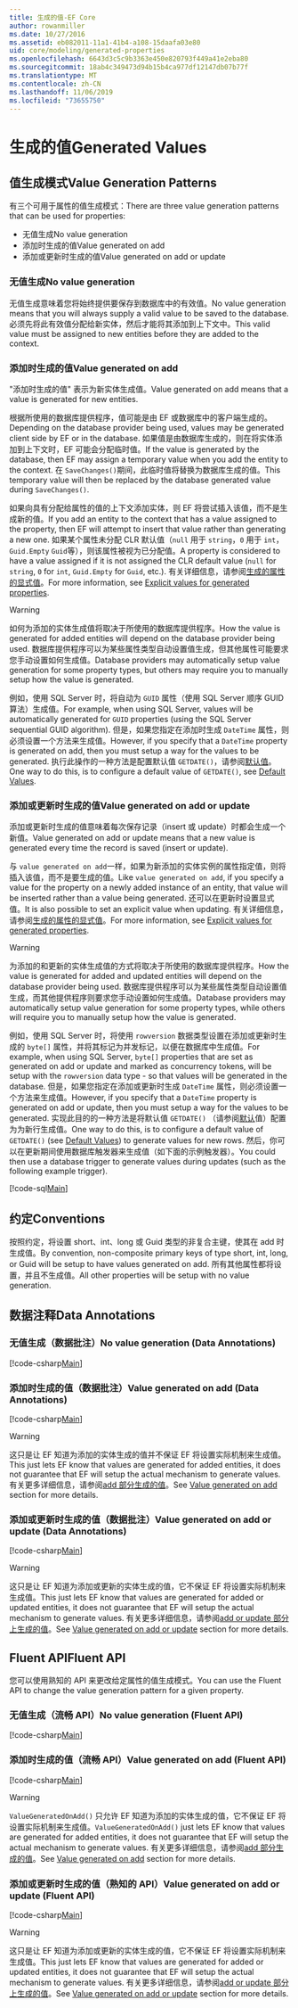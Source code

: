 ```yaml
---
title: 生成的值-EF Core
author: rowanmiller
ms.date: 10/27/2016
ms.assetid: eb082011-11a1-41b4-a108-15daafa03e80
uid: core/modeling/generated-properties
ms.openlocfilehash: 6643d3c5c9b3363e450e820793f449a41e2eba80
ms.sourcegitcommit: 18ab4c349473d94b15b4ca977df12147db07b77f
ms.translationtype: MT
ms.contentlocale: zh-CN
ms.lasthandoff: 11/06/2019
ms.locfileid: "73655750"
---
```

# <a name="generated-values"></a><span data-ttu-id="87438-102">生成的值</span><span class="sxs-lookup"><span data-stu-id="87438-102">Generated Values</span></span>

## <a name="value-generation-patterns"></a><span data-ttu-id="87438-103">值生成模式</span><span class="sxs-lookup"><span data-stu-id="87438-103">Value Generation Patterns</span></span>

<span data-ttu-id="87438-104">有三个可用于属性的值生成模式：</span><span class="sxs-lookup"><span data-stu-id="87438-104">There are three value generation patterns that can be used for properties:</span></span>

* <span data-ttu-id="87438-105">无值生成</span><span class="sxs-lookup"><span data-stu-id="87438-105">No value generation</span></span>
* <span data-ttu-id="87438-106">添加时生成的值</span><span class="sxs-lookup"><span data-stu-id="87438-106">Value generated on add</span></span>
* <span data-ttu-id="87438-107">添加或更新时生成的值</span><span class="sxs-lookup"><span data-stu-id="87438-107">Value generated on add or update</span></span>

### <a name="no-value-generation"></a><span data-ttu-id="87438-108">无值生成</span><span class="sxs-lookup"><span data-stu-id="87438-108">No value generation</span></span>

<span data-ttu-id="87438-109">无值生成意味着您将始终提供要保存到数据库中的有效值。</span><span class="sxs-lookup"><span data-stu-id="87438-109">No value generation means that you will always supply a valid value to be saved to the database.</span></span> <span data-ttu-id="87438-110">必须先将此有效值分配给新实体，然后才能将其添加到上下文中。</span><span class="sxs-lookup"><span data-stu-id="87438-110">This valid value must be assigned to new entities before they are added to the context.</span></span>

### <a name="value-generated-on-add"></a><span data-ttu-id="87438-111">添加时生成的值</span><span class="sxs-lookup"><span data-stu-id="87438-111">Value generated on add</span></span>

<span data-ttu-id="87438-112">"添加时生成的值" 表示为新实体生成值。</span><span class="sxs-lookup"><span data-stu-id="87438-112">Value generated on add means that a value is generated for new entities.</span></span>

<span data-ttu-id="87438-113">根据所使用的数据库提供程序，值可能是由 EF 或数据库中的客户端生成的。</span><span class="sxs-lookup"><span data-stu-id="87438-113">Depending on the database provider being used, values may be generated client side by EF or in the database.</span></span> <span data-ttu-id="87438-114">如果值是由数据库生成的，则在将实体添加到上下文时，EF 可能会分配临时值。</span><span class="sxs-lookup"><span data-stu-id="87438-114">If the value is generated by the database, then EF may assign a temporary value when you add the entity to the context.</span></span> <span data-ttu-id="87438-115">在 `SaveChanges()`期间，此临时值将替换为数据库生成的值。</span><span class="sxs-lookup"><span data-stu-id="87438-115">This temporary value will then be replaced by the database generated value during `SaveChanges()`.</span></span>

<span data-ttu-id="87438-116">如果向具有分配给属性的值的上下文添加实体，则 EF 将尝试插入该值，而不是生成新的值。</span><span class="sxs-lookup"><span data-stu-id="87438-116">If you add an entity to the context that has a value assigned to the property, then EF will attempt to insert that value rather than generating a new one.</span></span> <span data-ttu-id="87438-117">如果某个属性未分配 CLR 默认值（`null` 用于 `string`，`0` 用于 `int`，`Guid.Empty` `Guid`等），则该属性被视为已分配值。</span><span class="sxs-lookup"><span data-stu-id="87438-117">A property is considered to have a value assigned if it is not assigned the CLR default value (`null` for `string`, `0` for `int`, `Guid.Empty` for `Guid`, etc.).</span></span> <span data-ttu-id="87438-118">有关详细信息，请参阅[生成的属性的显式值](../saving/explicit-values-generated-properties.md)。</span><span class="sxs-lookup"><span data-stu-id="87438-118">For more information, see [Explicit values for generated properties](../saving/explicit-values-generated-properties.md).</span></span>

> [!WARNING]  
> <span data-ttu-id="87438-119">如何为添加的实体生成值将取决于所使用的数据库提供程序。</span><span class="sxs-lookup"><span data-stu-id="87438-119">How the value is generated for added entities will depend on the database provider being used.</span></span> <span data-ttu-id="87438-120">数据库提供程序可以为某些属性类型自动设置值生成，但其他属性可能要求您手动设置如何生成值。</span><span class="sxs-lookup"><span data-stu-id="87438-120">Database providers may automatically setup value generation for some property types, but others may require you to manually setup how the value is generated.</span></span>
>
> <span data-ttu-id="87438-121">例如，使用 SQL Server 时，将自动为 `GUID` 属性（使用 SQL Server 顺序 GUID 算法）生成值。</span><span class="sxs-lookup"><span data-stu-id="87438-121">For example, when using SQL Server, values will be automatically generated for `GUID` properties (using the SQL Server sequential GUID algorithm).</span></span> <span data-ttu-id="87438-122">但是，如果您指定在添加时生成 `DateTime` 属性，则必须设置一个方法来生成值。</span><span class="sxs-lookup"><span data-stu-id="87438-122">However, if you specify that a `DateTime` property is generated on add, then you must setup a way for the values to be generated.</span></span> <span data-ttu-id="87438-123">执行此操作的一种方法是配置默认值 `GETDATE()`，请参阅[默认值](relational/default-values.md)。</span><span class="sxs-lookup"><span data-stu-id="87438-123">One way to do this, is to configure a default value of `GETDATE()`, see [Default Values](relational/default-values.md).</span></span>

### <a name="value-generated-on-add-or-update"></a><span data-ttu-id="87438-124">添加或更新时生成的值</span><span class="sxs-lookup"><span data-stu-id="87438-124">Value generated on add or update</span></span>

<span data-ttu-id="87438-125">添加或更新时生成的值意味着每次保存记录（insert 或 update）时都会生成一个新值。</span><span class="sxs-lookup"><span data-stu-id="87438-125">Value generated on add or update means that a new value is generated every time the record is saved (insert or update).</span></span>

<span data-ttu-id="87438-126">与 `value generated on add`一样，如果为新添加的实体实例的属性指定值，则将插入该值，而不是要生成的值。</span><span class="sxs-lookup"><span data-stu-id="87438-126">Like `value generated on add`, if you specify a value for the property on a newly added instance of an entity, that value will be inserted rather than a value being generated.</span></span> <span data-ttu-id="87438-127">还可以在更新时设置显式值。</span><span class="sxs-lookup"><span data-stu-id="87438-127">It is also possible to set an explicit value when updating.</span></span> <span data-ttu-id="87438-128">有关详细信息，请参阅[生成的属性的显式值](../saving/explicit-values-generated-properties.md)。</span><span class="sxs-lookup"><span data-stu-id="87438-128">For more information, see [Explicit values for generated properties](../saving/explicit-values-generated-properties.md).</span></span>

> [!WARNING]
> <span data-ttu-id="87438-129">为添加的和更新的实体生成值的方式将取决于所使用的数据库提供程序。</span><span class="sxs-lookup"><span data-stu-id="87438-129">How the value is generated for added and updated entities will depend on the database provider being used.</span></span> <span data-ttu-id="87438-130">数据库提供程序可以为某些属性类型自动设置值生成，而其他提供程序则要求您手动设置如何生成值。</span><span class="sxs-lookup"><span data-stu-id="87438-130">Database providers may automatically setup value generation for some property types, while others will require you to manually setup how the value is generated.</span></span>
>
> <span data-ttu-id="87438-131">例如，使用 SQL Server 时，将使用 `rowversion` 数据类型设置在添加或更新时生成的 `byte[]` 属性，并将其标记为并发标记，以便在数据库中生成值。</span><span class="sxs-lookup"><span data-stu-id="87438-131">For example, when using SQL Server, `byte[]` properties that are set as generated on add or update and marked as concurrency tokens, will be setup with the `rowversion` data type - so that values will be generated in the database.</span></span> <span data-ttu-id="87438-132">但是，如果您指定在添加或更新时生成 `DateTime` 属性，则必须设置一个方法来生成值。</span><span class="sxs-lookup"><span data-stu-id="87438-132">However, if you specify that a `DateTime` property is generated on add or update, then you must setup a way for the values to be generated.</span></span> <span data-ttu-id="87438-133">实现此目的的一种方法是将默认值 `GETDATE()` （请参阅[默认](relational/default-values.md)值）配置为为新行生成值。</span><span class="sxs-lookup"><span data-stu-id="87438-133">One way to do this, is to configure a default value of `GETDATE()` (see [Default Values](relational/default-values.md)) to generate values for new rows.</span></span> <span data-ttu-id="87438-134">然后，你可以在更新期间使用数据库触发器来生成值（如下面的示例触发器）。</span><span class="sxs-lookup"><span data-stu-id="87438-134">You could then use a database trigger to generate values during updates (such as the following example trigger).</span></span>
>
> [!code-sql[Main](../../../samples/core/Modeling/FluentAPI/ValueGeneratedOnAddOrUpdate.sql)]

## <a name="conventions"></a><span data-ttu-id="87438-135">约定</span><span class="sxs-lookup"><span data-stu-id="87438-135">Conventions</span></span>

<span data-ttu-id="87438-136">按照约定，将设置 short、int、long 或 Guid 类型的非复合主键，使其在 add 时生成值。</span><span class="sxs-lookup"><span data-stu-id="87438-136">By convention, non-composite primary keys of type short, int, long, or Guid will be setup to have values generated on add.</span></span> <span data-ttu-id="87438-137">所有其他属性都将设置，并且不生成值。</span><span class="sxs-lookup"><span data-stu-id="87438-137">All other properties will be setup with no value generation.</span></span>

## <a name="data-annotations"></a><span data-ttu-id="87438-138">数据注释</span><span class="sxs-lookup"><span data-stu-id="87438-138">Data Annotations</span></span>

### <a name="no-value-generation-data-annotations"></a><span data-ttu-id="87438-139">无值生成（数据批注）</span><span class="sxs-lookup"><span data-stu-id="87438-139">No value generation (Data Annotations)</span></span>

[!code-csharp[Main](../../../samples/core/Modeling/DataAnnotations/ValueGeneratedNever.cs#Sample)]

### <a name="value-generated-on-add-data-annotations"></a><span data-ttu-id="87438-140">添加时生成的值（数据批注）</span><span class="sxs-lookup"><span data-stu-id="87438-140">Value generated on add (Data Annotations)</span></span>

[!code-csharp[Main](../../../samples/core/Modeling/DataAnnotations/ValueGeneratedOnAdd.cs#Sample)]

> [!WARNING]  
> <span data-ttu-id="87438-141">这只是让 EF 知道为添加的实体生成的值并不保证 EF 将设置实际机制来生成值。</span><span class="sxs-lookup"><span data-stu-id="87438-141">This just lets EF know that values are generated for added entities, it does not guarantee that EF will setup the actual mechanism to generate values.</span></span> <span data-ttu-id="87438-142">有关更多详细信息，请参阅[add 部分生成的值](#value-generated-on-add)。</span><span class="sxs-lookup"><span data-stu-id="87438-142">See [Value generated on add](#value-generated-on-add) section for more details.</span></span>

### <a name="value-generated-on-add-or-update-data-annotations"></a><span data-ttu-id="87438-143">添加或更新时生成的值（数据批注）</span><span class="sxs-lookup"><span data-stu-id="87438-143">Value generated on add or update (Data Annotations)</span></span>

[!code-csharp[Main](../../../samples/core/Modeling/DataAnnotations/ValueGeneratedOnAddOrUpdate.cs#Sample)]

> [!WARNING]  
> <span data-ttu-id="87438-144">这只是让 EF 知道为添加或更新的实体生成的值，它不保证 EF 将设置实际机制来生成值。</span><span class="sxs-lookup"><span data-stu-id="87438-144">This just lets EF know that values are generated for added or updated entities, it does not guarantee that EF will setup the actual mechanism to generate values.</span></span> <span data-ttu-id="87438-145">有关更多详细信息，请参阅[add or update 部分上生成的值](#value-generated-on-add-or-update)。</span><span class="sxs-lookup"><span data-stu-id="87438-145">See [Value generated on add or update](#value-generated-on-add-or-update) section for more details.</span></span>

## <a name="fluent-api"></a><span data-ttu-id="87438-146">Fluent API</span><span class="sxs-lookup"><span data-stu-id="87438-146">Fluent API</span></span>

<span data-ttu-id="87438-147">您可以使用熟知的 API 来更改给定属性的值生成模式。</span><span class="sxs-lookup"><span data-stu-id="87438-147">You can use the Fluent API to change the value generation pattern for a given property.</span></span>

### <a name="no-value-generation-fluent-api"></a><span data-ttu-id="87438-148">无值生成（流畅 API）</span><span class="sxs-lookup"><span data-stu-id="87438-148">No value generation (Fluent API)</span></span>

[!code-csharp[Main](../../../samples/core/Modeling/FluentAPI/ValueGeneratedNever.cs#Sample)]

### <a name="value-generated-on-add-fluent-api"></a><span data-ttu-id="87438-149">添加时生成的值（流畅 API）</span><span class="sxs-lookup"><span data-stu-id="87438-149">Value generated on add (Fluent API)</span></span>

[!code-csharp[Main](../../../samples/core/Modeling/FluentAPI/ValueGeneratedOnAdd.cs#Sample)]

> [!WARNING]  
> <span data-ttu-id="87438-150">`ValueGeneratedOnAdd()` 只允许 EF 知道为添加的实体生成的值，它不保证 EF 将设置实际机制来生成值。</span><span class="sxs-lookup"><span data-stu-id="87438-150">`ValueGeneratedOnAdd()` just lets EF know that values are generated for added entities, it does not guarantee that EF will setup the actual mechanism to generate values.</span></span>  <span data-ttu-id="87438-151">有关更多详细信息，请参阅[add 部分生成的值](#value-generated-on-add)。</span><span class="sxs-lookup"><span data-stu-id="87438-151">See [Value generated on add](#value-generated-on-add) section for more details.</span></span>

### <a name="value-generated-on-add-or-update-fluent-api"></a><span data-ttu-id="87438-152">添加或更新时生成的值（熟知的 API）</span><span class="sxs-lookup"><span data-stu-id="87438-152">Value generated on add or update (Fluent API)</span></span>

[!code-csharp[Main](../../../samples/core/Modeling/FluentAPI/ValueGeneratedOnAddOrUpdate.cs#Sample)]

> [!WARNING]  
> <span data-ttu-id="87438-153">这只是让 EF 知道为添加或更新的实体生成的值，它不保证 EF 将设置实际机制来生成值。</span><span class="sxs-lookup"><span data-stu-id="87438-153">This just lets EF know that values are generated for added or updated entities, it does not guarantee that EF will setup the actual mechanism to generate values.</span></span> <span data-ttu-id="87438-154">有关更多详细信息，请参阅[add or update 部分上生成的值](#value-generated-on-add-or-update)。</span><span class="sxs-lookup"><span data-stu-id="87438-154">See [Value generated on add or update](#value-generated-on-add-or-update) section for more details.</span></span>

